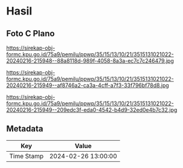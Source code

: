 # Hasil

## Foto C Plano

https://sirekap-obj-formc.kpu.go.id/75a9/pemilu/ppwp/35/15/13/10/21/3515131021022-20240216-215948--88a8118d-989f-4058-8a3a-ec7c7c246479.jpg

https://sirekap-obj-formc.kpu.go.id/75a9/pemilu/ppwp/35/15/13/10/21/3515131021022-20240216-215949--af8746a2-ca3a-4cff-a7f3-33f796bf78d8.jpg

https://sirekap-obj-formc.kpu.go.id/75a9/pemilu/ppwp/35/15/13/10/21/3515131021022-20240216-215949--209edc3f-eda0-4542-b4d9-32ed0e4b7c32.jpg


## Metadata

| Key        | Value               |
| ---------- | ------------------- |
| Time Stamp | 2024-02-26 13:00:00 |



